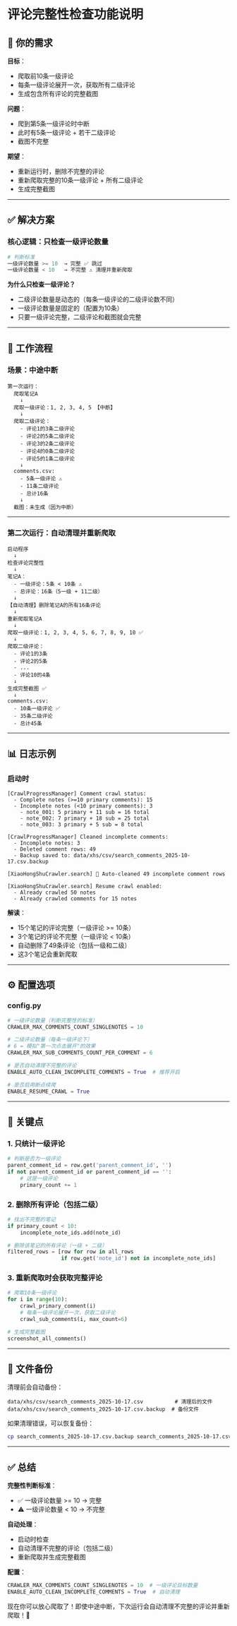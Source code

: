 # 评论完整性检查功能说明

## 🎯 你的需求

**目标**：
- 爬取前10条一级评论
- 每条一级评论展开一次，获取所有二级评论
- 生成包含所有评论的完整截图

**问题**：
- 爬到第5条一级评论时中断
- 此时有5条一级评论 + 若干二级评论
- 截图不完整

**期望**：
- 重新运行时，删除不完整的评论
- 重新爬取完整的10条一级评论 + 所有二级评论
- 生成完整截图

---

## ✅ 解决方案

### **核心逻辑：只检查一级评论数量**

```python
# 判断标准
一级评论数量 >= 10  → 完整 ✅ 跳过
一级评论数量 < 10   → 不完整 ⚠️ 清理并重新爬取
```

**为什么只检查一级评论？**
- 二级评论数量是动态的（每条一级评论的二级评论数不同）
- 一级评论数量是固定的（配置为10条）
- 只要一级评论完整，二级评论和截图就会完整

---

## 🔄 工作流程

### **场景：中途中断**

```
第一次运行：
  爬取笔记A
    ↓
  爬取一级评论：1, 2, 3, 4, 5 【中断】
    ↓
  爬取二级评论：
    - 评论1的3条二级评论
    - 评论2的5条二级评论
    - 评论3的2条二级评论
    - 评论4的0条二级评论
    - 评论5的1条二级评论
    ↓
  comments.csv:
    - 5条一级评论 ⚠️
    - 11条二级评论
    - 总计16条
    ↓
  截图：未生成（因为中断）
```

---

### **第二次运行：自动清理并重新爬取**

```
启动程序
  ↓
检查评论完整性
  ↓
笔记A：
  - 一级评论：5条 < 10条 ⚠️
  - 总评论：16条（5一级 + 11二级）
  ↓
【自动清理】删除笔记A的所有16条评论
  ↓
重新爬取笔记A
  ↓
爬取一级评论：1, 2, 3, 4, 5, 6, 7, 8, 9, 10 ✅
  ↓
爬取二级评论：
  - 评论1的3条
  - 评论2的5条
  - ...
  - 评论10的4条
  ↓
生成完整截图 ✅
  ↓
comments.csv:
  - 10条一级评论 ✅
  - 35条二级评论
  - 总计45条
```

---

## 📊 日志示例

### **启动时**

```
[CrawlProgressManager] Comment crawl status:
  - Complete notes (>=10 primary comments): 15
  - Incomplete notes (<10 primary comments): 3
    - note_001: 5 primary + 11 sub = 16 total
    - note_002: 7 primary + 18 sub = 25 total
    - note_003: 3 primary + 5 sub = 8 total

[CrawlProgressManager] Cleaned incomplete comments:
  - Incomplete notes: 3
  - Deleted comment rows: 49
  - Backup saved to: data/xhs/csv/search_comments_2025-10-17.csv.backup

[XiaoHongShuCrawler.search] 🧹 Auto-cleaned 49 incomplete comment rows

[XiaoHongShuCrawler.search] Resume crawl enabled:
  - Already crawled 50 notes
  - Already crawled comments for 15 notes
```

**解读**：
- 15个笔记的评论完整（一级评论 >= 10条）
- 3个笔记的评论不完整（一级评论 < 10条）
- 自动删除了49条评论（包括一级和二级）
- 这3个笔记会重新爬取

---

## ⚙️ 配置选项

### **config.py**

```python
# 一级评论数量（判断完整性的标准）
CRAWLER_MAX_COMMENTS_COUNT_SINGLENOTES = 10

# 二级评论数量（每条一级评论下）
# 6 = 模拟"第一次点击展开"的效果
CRAWLER_MAX_SUB_COMMENTS_COUNT_PER_COMMENT = 6

# 是否自动清理不完整的评论
ENABLE_AUTO_CLEAN_INCOMPLETE_COMMENTS = True  # 推荐开启

# 是否启用断点续爬
ENABLE_RESUME_CRAWL = True
```

---

## 🎯 关键点

### **1. 只统计一级评论**

```python
# 判断是否为一级评论
parent_comment_id = row.get('parent_comment_id', '')
if not parent_comment_id or parent_comment_id == '':
    # 这是一级评论
    primary_count += 1
```

### **2. 删除所有评论（包括二级）**

```python
# 找出不完整的笔记
if primary_count < 10:
    incomplete_note_ids.add(note_id)

# 删除该笔记的所有评论（一级 + 二级）
filtered_rows = [row for row in all_rows 
                 if row.get('note_id') not in incomplete_note_ids]
```

### **3. 重新爬取时会获取完整评论**

```python
# 爬取10条一级评论
for i in range(10):
    crawl_primary_comment(i)
    # 每条一级评论展开一次，获取二级评论
    crawl_sub_comments(i, max_count=6)

# 生成完整截图
screenshot_all_comments()
```

---

## 📁 文件备份

清理前会自动备份：

```
data/xhs/csv/search_comments_2025-10-17.csv          # 清理后的文件
data/xhs/csv/search_comments_2025-10-17.csv.backup  # 备份文件
```

如果清理错误，可以恢复备份：

```bash
cp search_comments_2025-10-17.csv.backup search_comments_2025-10-17.csv
```

---

## ✅ 总结

**完整性判断标准**：
- ✅ 一级评论数量 >= 10 → 完整
- ⚠️ 一级评论数量 < 10 → 不完整

**自动处理**：
- 启动时检查
- 自动清理不完整的评论（包括二级）
- 重新爬取并生成完整截图

**配置**：
```python
CRAWLER_MAX_COMMENTS_COUNT_SINGLENOTES = 10  # 一级评论目标数量
ENABLE_AUTO_CLEAN_INCOMPLETE_COMMENTS = True  # 自动清理
```

现在你可以放心爬取了！即使中途中断，下次运行会自动清理不完整的评论并重新爬取！🎉
